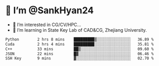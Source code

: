# 👋 I’m @SankHyan24

- 👀 I’m interested in CG/CV/HPC...
- 🌱 I’m learning in State Key Lab of CAD&CG, Zhejiang University.

<!---
SankHyan24/SankHyan24 is a ✨ special ✨ repository because its `README.md` (this file) appears on your GitHub profile.
You can click the Preview link to take a look at your changes.
--->
<!--START_SECTION:waka-->

```txt
Python        2 hrs 8 mins    █████████▒░░░░░░░░░░░░░░░   36.89 %
Cuda          2 hrs 4 mins    █████████░░░░░░░░░░░░░░░░   35.81 %
C++           33 mins         ██▒░░░░░░░░░░░░░░░░░░░░░░   09.60 %
JSON          22 mins         █▓░░░░░░░░░░░░░░░░░░░░░░░   06.46 %
SSH Key       9 mins          ▓░░░░░░░░░░░░░░░░░░░░░░░░   02.70 %
```

<!--END_SECTION:waka-->
